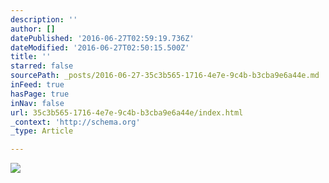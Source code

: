 ```yaml
---
description: ''
author: []
datePublished: '2016-06-27T02:59:19.736Z'
dateModified: '2016-06-27T02:50:15.500Z'
title: ''
starred: false
sourcePath: _posts/2016-06-27-35c3b565-1716-4e7e-9c4b-b3cba9e6a44e.md
inFeed: true
hasPage: true
inNav: false
url: 35c3b565-1716-4e7e-9c4b-b3cba9e6a44e/index.html
_context: 'http://schema.org'
_type: Article

---
```

![](https://the-grid-user-content.s3-us-west-2.amazonaws.com/54d42572-46ae-4345-9263-aa2961473915.png)